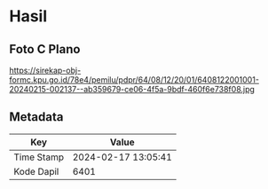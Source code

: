 # Hasil

## Foto C Plano

https://sirekap-obj-formc.kpu.go.id/78e4/pemilu/pdpr/64/08/12/20/01/6408122001001-20240215-002137--ab359679-ce06-4f5a-9bdf-460f6e738f08.jpg


## Metadata

| Key        | Value               |
| ---------- | ------------------- |
| Time Stamp | 2024-02-17 13:05:41 |
| Kode Dapil | 6401                |



